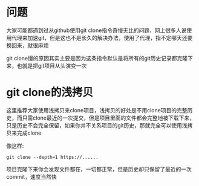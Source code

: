 # 问题
大家可能都遇到过从github使用git clone指令奇慢无比的问题，网上很多人说使用代理来加速git，但是这也不是长久的解决办法，使用了代理，指不定哪天还要换回来，就很麻烦

git clone慢的原因其实主要是因为这条指令默认是将所有的git历史记录都克隆下来，也就是把git项目从头演变一次
# git clone的浅拷贝
这里推荐大家使用浅拷贝来clone项目，浅拷贝的好处是不用clone项目的完整历史，而只需clone最近的一次提交，但是项目里面的文件都会完整地被下载下来，只是历史不会完全保留，如果你并不关系项目的git历史，那就完全可以使用浅拷贝来完成clone

像这样:
```
git clone --depth=1 https://......
```
项目克隆下来你会发现文件都在，一切都正常，但是历史却只保留了最近的一次commit，速度当然快
